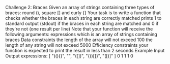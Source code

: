 Challenge 2: Braces
Given an array of strings containing three types of braces: round (), square [] and curly {}
Your task is to
write a function that checks whether the braces in each string are correctly matched
prints 1 to standard output (stdout) if the braces in each string are matched and 0 if they're not (one result per line)
Note that your function will receive the following arguments:
expressions
which is an array of strings containing braces
Data constraints
the length of the array will not exceed 100
the length of any string will not exceed 5000
Efficiency constraints
your function is expected to print the result in less than 2 seconds
Example
Input Output
expressions: [ ")(){}", "[]({})", "([])", "{()[]}", "([)]" ]
0
1
1
1
0
